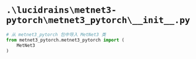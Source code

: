 # `.\lucidrains\metnet3-pytorch\metnet3_pytorch\__init__.py`

```py
# 从 metnet3_pytorch 包中导入 MetNet3 类
from metnet3_pytorch.metnet3_pytorch import (
    MetNet3
)
```